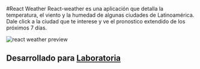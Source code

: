 #React Weather
React-weather es una aplicación que detalla la temperatura, el viento y la humedad de algunas ciudades de Latinoamérica. Dale click a la ciudad que te interese y ve el pronostico extendido de los próximos 7 días.

![react weather preview](https://carrz.github.io/assets/img/ReactWeather.png)

## Desarrollado para [Laboratoria](http://laboratoria.la)
